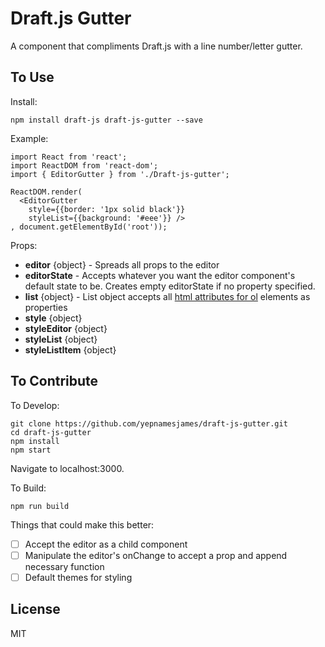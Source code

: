 # Draft.js Gutter
A component that compliments Draft.js with a line number/letter gutter.

## To Use

Install:
```
npm install draft-js draft-js-gutter --save
```

Example:
```
import React from 'react';
import ReactDOM from 'react-dom';
import { EditorGutter } from './Draft-js-gutter';

ReactDOM.render(
  <EditorGutter
    style={{border: '1px solid black'}}
    styleList={{background: '#eee'}} />
, document.getElementById('root'));
```

Props:
- **editor** {object} - Spreads all props to the editor
- **editorState** - Accepts whatever you want the editor component's default state to be. Creates empty editorState if no property specified.
- **list** {object} - List object accepts all [html attributes for ol](https://www.w3.org/wiki/HTML/Elements/ol) elements as properties
- **style** {object}
- **styleEditor** {object}
- **styleList** {object}
- **styleListItem** {object}

## To Contribute

To Develop:
```
git clone https://github.com/yepnamesjames/draft-js-gutter.git
cd draft-js-gutter
npm install
npm start
```
Navigate to localhost:3000.

To Build:
```
npm run build
```

Things that could make this better:
- [ ] Accept the editor as a child component
- [ ] Manipulate the editor's onChange to accept a prop and append necessary function
- [ ] Default themes for styling

## License
MIT
